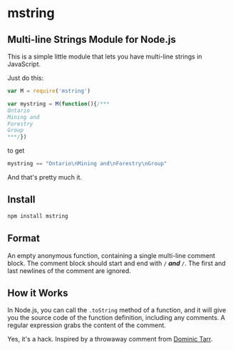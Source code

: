 # mstring

## Multi-line Strings Module for Node.js

This is a simple little module that lets you have multi-line strings in JavaScript.

Just do this:

```JavaScript
var M = require('mstring')

var mystring = M(function(){/***
Ontario
Mining and
Forestry
Group
***/})
```

to get


```JavaScript
mystring == "Ontario\nMining and\nForestry\nGroup"
```

And that's pretty much it.

## Install

```sh
npm install mstring
```

## Format

An empty anonymous function, containing a single multi-line comment
block. The comment block should start and end with <code>/***</code>
and <code>***/</code>. The first and last newlines of the comment are ignored.


## How it Works

In Node.js, you can call the <code>.toString</code> method of a
function, and it will give you the source code of the function
definition, including any comments. A regular expression grabs the
content of the comment.

Yes, it's a hack. Inspired by a throwaway comment from [Dominic Tarr](http://dominictarr.com/).



